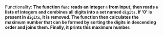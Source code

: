 Functionality: **The function `func` reads an integer `n` from input, then reads `n` lists of integers and combines all digits into a set named `digits`. If '0' is present in `digits`, it is removed. The function then calculates the maximum number that can be formed by sorting the digits in descending order and joins them. Finally, it prints this maximum number.**
